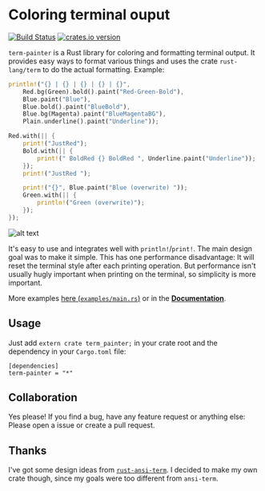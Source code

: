 # Coloring terminal ouput
[![Build Status](https://travis-ci.org/LukasKalbertodt/term-painter.svg?branch=master)](https://travis-ci.org/LukasKalbertodt/term-painter)
[![crates.io version](https://img.shields.io/crates/v/term-painter.svg)](https://crates.io/crates/term-painter)

`term-painter` is a Rust library for coloring and formatting terminal output. It provides easy ways to format various things and uses the crate `rust-lang/term` to do the actual formatting. Example:

``` Rust
println!("{} | {} | {} | {} | {}",
    Red.bg(Green).bold().paint("Red-Green-Bold"),
    Blue.paint("Blue"),
    Blue.bold().paint("BlueBold"),
    Blue.bg(Magenta).paint("BlueMagentaBG"),
    Plain.underline().paint("Underline"));

Red.with(|| {
    print!("JustRed");
    Bold.with(|| {
        print!(" BoldRed {} BoldRed ", Underline.paint("Underline"));
    });
    print!("JustRed ");

    print!("{}", Blue.paint("Blue (overwrite) "));
    Green.with(|| {
        println!("Green (overwrite)");
    });
});
```

![alt text](https://raw.githubusercontent.com/LukasKalbertodt/term-painter/master/media/readme_example.png "Result of code snippet above")

It's easy to use and integrates well with `println!`/`print!`. The main design
goal was to make it simple. This has one performance disadvantage: It will reset the terminal style after each printing operation. But performance isn't usually hugly important when printing on the terminal, so simplicity is more important.

More examples [here (`examples/main.rs`)](https://github.com/LukasKalbertodt/term-painter/blob/master/examples/main.rs) or in the [**Documentation**](https://lukaskalbertodt.github.io/term-painter/term_painter/).

## Usage
Just add `extern crate term_painter;` in your crate root and the dependency in
your `Cargo.toml` file:

```
[dependencies]
term-painter = "*"
```

## Collaboration
Yes please! If you find a bug, have any feature request or anything else: Please open a issue or create a pull request.

## Thanks
I've got some design ideas from [`rust-ansi-term`](https://github.com/ogham/rust-ansi-term). I decided to make my own crate though, since my goals were too different from `ansi-term`.
